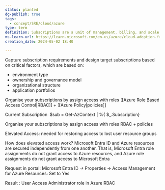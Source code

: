 ```yaml
---
status: planted
dg-publish: true
tags:
  - concept/SRE/cloud/azure
type: term
definition: Subscriptions are a unit of management, billing, and scale within Azure.
ms-learn-url: https://learn.microsoft.com/en-us/azure/cloud-adoption-framework/ready/landing-zone/design-area/resource-org-subscriptions
creation_date: 2024-05-02 18:40

---
```

Capture subscription requirements and design target subscriptions based on critical factors, which are based on:
- environment type
- ownership and governance model
- organizational structure
- application portfolios

Organise your subscriptions by assign access with roles
[[Azure Role Based Access Control|RBAC]] + [[Azure Policy|policies]]



Current Subscription:
$sub = Get-AzContext | %{ $_.Subscription} 

Organise your subscriptions by assign access with roles
RBAC + policies


Elevated Access: needed for restoring access to lost user resource groups

How does elevated access work?
Microsoft Entra ID and Azure resources are secured independently from one another. 
That is, Microsoft Entra role assignments do not grant access to Azure resources, and Azure role assignments do not grant access to Microsoft Entra

Request in portal: Microsoft Entra ID -> Properties -> Access Management for Azure Resources: Set to Yes

Result :  User Access Administrator role in Azure RBAC